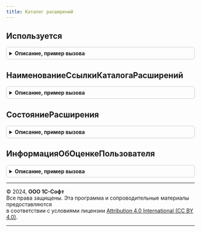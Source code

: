 ```yaml
---
title: Каталог расширений
---
```



## Используется
<details style="margin: 1em 0; padding: 0.5em; border: 1px solid #ccc; border-radius: 6px;">

<summary style="font-weight: bold; cursor: pointer;">Описание, пример вызова</summary>

```bsl

// Возвращает признак использования каталога расширений
//
// Возвращаемое значение:
//  Булево
Функция Используется() Экспорт
```

Пример вызова
```bsl
Результат = КаталогРасширений.Используется() 
```
</details>

## НаименованиеСсылкиКаталогаРасширений
<details style="margin: 1em 0; padding: 0.5em; border: 1px solid #ccc; border-radius: 6px;">

<summary style="font-weight: bold; cursor: pointer;">Описание, пример вызова</summary>

```bsl

// Возвращает наименование ссылки для перехода в каталог расширений
//
// Возвращаемое значение:
//  Строка
Функция НаименованиеСсылкиКаталогаРасширений() Экспорт
```

Пример вызова
```bsl
Результат = КаталогРасширений.НаименованиеСсылкиКаталогаРасширений() 
```
</details>

## СостояниеРасширения
<details style="margin: 1em 0; padding: 0.5em; border: 1px solid #ccc; border-radius: 6px;">

<summary style="font-weight: bold; cursor: pointer;">Описание, пример вызова</summary>

```bsl

// Возвращает актульное состояние расширения
// @skip-warning ПустойМетод - особенность реализации.
//
// Параметры:
//  ПубличныйИдентификатор - Строка - публичный идентификатор расширения из Менеджера сервиса
//
// Возвращаемое значение:
//  ПеречислениеСсылка.СостоянияРасширений
Функция СостояниеРасширения(ПубличныйИдентификатор) Экспорт
```

Пример вызова
```bsl
Результат = КаталогРасширений.СостояниеРасширения(ПубличныйИдентификатор) 
```
</details>

## ИнформацияОбОценкеПользователя
<details style="margin: 1em 0; padding: 0.5em; border: 1px solid #ccc; border-radius: 6px;">

<summary style="font-weight: bold; cursor: pointer;">Описание, пример вызова</summary>

```bsl


// Информация об оценке пользователя.
//
// Параметры:
//  ПубличныйИдентификатор - Строка - публичный идентификатор расширения из Менеджера сервиса
//
// Возвращаемое значение:
//  Структура - Информация об оценке пользователя:
// * ОценкаВыставлена - Булево - флаг того, что пользователь выставил оценку
// * НаименованиеРасширения - Строка - наименование расширения
// * Оценка - Число - числовое представление оценки
// * ДатаСоздания - Дата - дата создания первой оценки
// * ДатаПоследнегоИзменения - Дата - дата последнего изменения оценки
// * Версия - Строка - версия расширения которая была установлена в момент последнего редактирования оценки
// * ОтветРазработчика - Строка - текст ответа разработчика на оценку
// * ДатаОтветаРазработчика - Дата - дата ответа разработчика на оценку
// * ОшибкаПолученияДанных - Структура - если при получении данных произошла ошибка, тогда данное свойство существует:
// ** ТекстОшибки - Строка - текст информации об ошибке
Функция ИнформацияОбОценкеПользователя(ПубличныйИдентификатор) Экспорт
```

Пример вызова
```bsl
Результат = КаталогРасширений.ИнформацияОбОценкеПользователя(ПубличныйИдентификатор) 
```
</details>

---

© 2024, **ООО 1С-Софт**  
Все права защищены. Эта программа и сопроводительные материалы предоставляются  
в соответствии с условиями лицензии [Attribution 4.0 International (CC BY 4.0)](https://creativecommons.org/licenses/by/4.0/legalcode).

---
